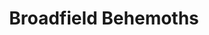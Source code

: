 ---
templateKey: team
title: Broadfield Behemoths
logoImage: /img/team-logos/broadfield-behemoths.PNG
slug: broadfield-behemoths
conference: West
homeGround: Broadfield PF
---